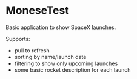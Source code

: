 # MoneseTest

Basic application to show SpaceX launches.

Supports:
  - pull to refresh
  - sorting by name/launch date
  - filtering to show only upcoming launches
  - some basic rocket description for each launch
